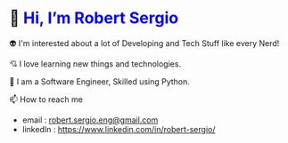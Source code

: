 # 👋 <span style="color:blue"> Hi, I’m Robert Sergio</span>
  
:alien: I'm interested about a lot of Developing and Tech Stuff like every Nerd!

:cupid: I love learning new things and technologies.

🌱 I am a Software Engineer, Skilled using Python.


📫 How to reach me
* email : robert.sergio.eng@gmail.com
* linkedIn : https://www.linkedin.com/in/robert-sergio/

<!---
robert-sergio/robert-sergio is a ✨ special ✨ repository because its `README.md` (this file) appears on your GitHub profile.
You can click the Preview link to take a look at your changes.
--->
